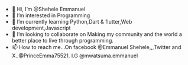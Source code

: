 - 👋 Hi, I’m @Shehele Emmanuel
- 👀 I’m interested in Programming
- 🌱 I’m currently learning Python,Dart & flutter,Web development,Javascript
- 💞️ I’m looking to collaborate on Making my community and the world a better place to live through programming.
- 📫 How to reach me...On facebook @Emmanuel Shehele,,,Twitter and X..@PrinceEmma75521. I.G @mwatsuma.emmanuel

<!---
Shehele/Shehele is a ✨ special ✨ repository because its `README.md` (this file) appears on your GitHub profile.
You can click the Preview link to take a look at your changes.
--->
